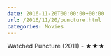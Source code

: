 ```yaml
---
date: 2016-11-20T00:00:00+00:00
url: /2016/11/20/puncture.html
categories: Movies
---
```

Watched Puncture (2011) - ★★★




